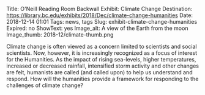 Title: O'Neill Reading Room Backwall Exhibit: Climate Change 
Destination: https://library.bc.edu/exhibits/2018/Dec/climate-change-humanities
Date: 2018-12-14 01:01 
Tags: news, tags 
Slug: exhibit-climate-change-humanities 
Expired: no
ShowText: yes
Image_alt: A view of the Earth from the moon
Image_thumb: 2018-12/climate-thumb.png

Climate change is often viewed as a concern limited to scientists and social scientists.  Now, however, it is increasingly recognized as a focus of interest for the Humanities.  As the impact of rising sea-levels, higher temperatures, increased or decreased rainfall, intensified storm activity and other changes are felt, humanists are called (and called upon) to help us understand and respond. How will the humanities provide a framework for responding to the challenges of climate change?